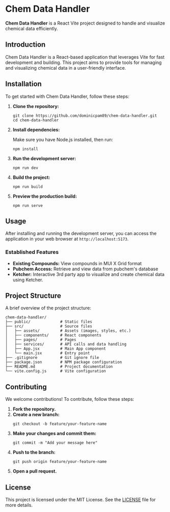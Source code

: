 <h1>Chem Data Handler</h1>

<p><strong>Chem Data Handler</strong> is a React Vite project designed to handle and visualize chemical data efficiently.</p>

<h2>Introduction</h2>
<p>Chem Data Handler is a React-based application that leverages Vite for fast development and building. This project aims to provide tools for managing and visualizing chemical data in a user-friendly interface.</p>

<h2>Installation</h2>
<p>To get started with Chem Data Handler, follow these steps:</p>

<ol>
    <li><strong>Clone the repository:</strong>
        <pre><code>git clone https://github.com/dominicpam89/chem-data-handler.git
cd chem-data-handler</code></pre>
    </li>
    <li><strong>Install dependencies:</strong>
        <p>Make sure you have Node.js installed, then run:</p>
        <pre><code>npm install</code></pre>
    </li>
    <li><strong>Run the development server:</strong>
        <pre><code>npm run dev</code></pre>
    </li>
    <li><strong>Build the project:</strong>
        <pre><code>npm run build</code></pre>
    </li>
    <li><strong>Preview the production build:</strong>
        <pre><code>npm run serve</code></pre>
    </li>
</ol>

<h2>Usage</h2>
<p>After installing and running the development server, you can access the application in your web browser at <code>http://localhost:5173</code>.</p>

<h3>Established Features</h3>
<ul>
    <li><strong>Existing Compounds:</strong> View compounds in MUI X Grid format</li>
    <li><strong>Pubchem Access:</strong> Retrieve and view data from pubchem's database</li>
    <li><strong>Ketcher:</strong> Interactive 3rd party app to visualize and create chemical data using Ketcher.</li>
</ul>

<h2>Project Structure</h2>
<p>A brief overview of the project structure:</p>

<pre><code>chem-data-handler/
├── public/             # Static files
├── src/                # Source files
│   ├── assets/         # Assets (images, styles, etc.)
│   ├── components/     # React components
│   ├── pages/          # Pages
│   ├── services/       # API calls and data handling
│   ├── App.jsx         # Main App component
│   └── main.jsx        # Entry point
├── .gitignore          # Git ignore file
├── package.json        # NPM package configuration
├── README.md           # Project documentation
└── vite.config.js      # Vite configuration</code></pre>

<h2>Contributing</h2>
<p>We welcome contributions! To contribute, follow these steps:</p>

<ol>
    <li><strong>Fork the repository.</strong></li>
    <li><strong>Create a new branch:</strong>
        <pre><code>git checkout -b feature/your-feature-name</code></pre>
    </li>
    <li><strong>Make your changes and commit them:</strong>
        <pre><code>git commit -m "Add your message here"</code></pre>
    </li>
    <li><strong>Push to the branch:</strong>
        <pre><code>git push origin feature/your-feature-name</code></pre>
    </li>
    <li><strong>Open a pull request.</strong></li>
</ol>

<h2>License</h2>
<p>This project is licensed under the MIT License. See the <a href="LICENSE">LICENSE</a> file for more details.</p>
